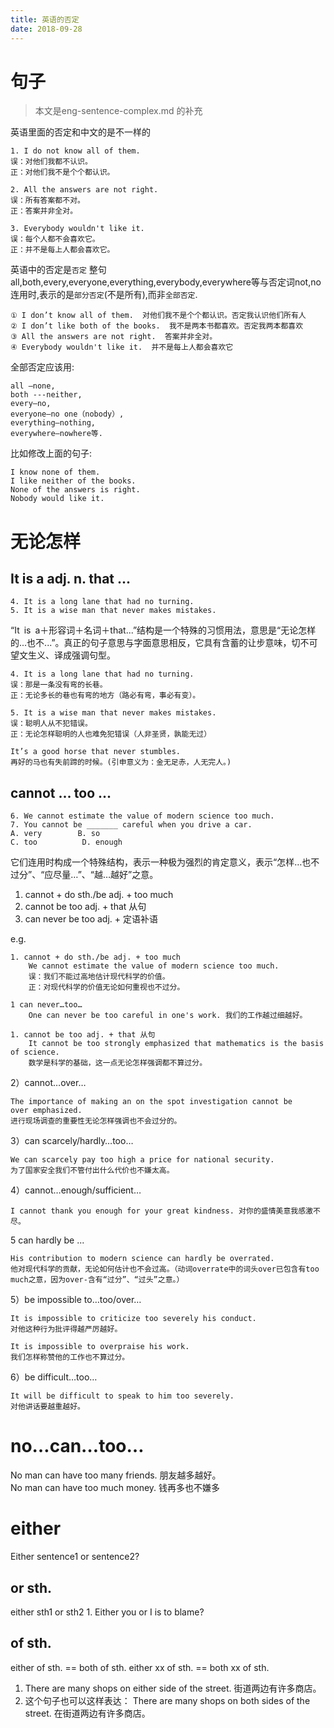 ```yaml
---
title: 英语的否定
date: 2018-09-28
---
```

# 句子
> 本文是eng-sentence-complex.md 的补充

英语里面的否定和中文的是不一样的

    1. I do not know all of them.
    误：对他们我都不认识。
    正：对他们我不是个个都认识。

    2. All the answers are not right.
    误：所有答案都不对。
    正：答案并非全对。

    3. Everybody wouldn't like it.
    误：每个人都不会喜欢它。
    正：并不是每上人都会喜欢它。

英语中的否定是`否定` 整句
all,both,every,everyone,everything,everybody,everywhere等与否定词not,no连用时,表示的是`部分否定`(不是所有),而非`全部否定`.

    ① I don’t know all of them.  对他们我不是个个都认识。否定我认识他们所有人
    ② I don’t like both of the books.  我不是两本书都喜欢。否定我两本都喜欢
    ③ All the answers are not right.  答案并非全对。
    ④ Everybody wouldn't like it.  并不是每上人都会喜欢它

全部否定应该用:

    all –none,
    both ---neither,
    every—no,
    everyone—no one（nobody）,
    everything—nothing,
    everywhere—nowhere等.

比如修改上面的句子:

    I know none of them.
    I like neither of the books.
    None of the answers is right.
    Nobody would like it.

# 无论怎样
## It is a adj. n. that ...

    4. It is a long lane that had no turning.
    5. It is a wise man that never makes mistakes.

“It is a＋形容词＋名词＋that...”结构是一个特殊的习惯用法，意思是“无论怎样的...也不...”。真正的句子意思与字面意思相反，它具有含蓄的让步意味，切不可望文生义、译成强调句型。

    4. It is a long lane that had no turning.
    误：那是一条没有弯的长巷。
    正：无论多长的巷也有弯的地方（路必有弯，事必有变）。

    5. It is a wise man that never makes mistakes.
    误：聪明人从不犯错误。
    正：无论怎样聪明的人也难免犯错误（人非圣贤，孰能无过）

    It’s a good horse that never stumbles.
    再好的马也有失前蹄的时候。(引申意义为：金无足赤，人无完人。) 

## cannot ... too ...

    6. We cannot estimate the value of modern science too much.
    7. You cannot be _______ careful when you drive a car.
    A. very        B. so         
    C. too          D. enough

它们连用时构成一个特殊结构，表示一种极为强烈的肯定意义，表示“怎样…也不过分”、“应尽量…”、“越…越好”之意。 
1. cannot + do sth./be adj. + too much
1. cannot be too adj. + that 从句
2. can never be too adj. + 定语补语

e.g.

    1. cannot + do sth./be adj. + too much
        We cannot estimate the value of modern science too much.
        误：我们不能过高地估计现代科学的价值。
        正：对现代科学的价值无论如何重视也不过分。 

    1 can never…too…
        One can never be too careful in one's work. 我们的工作越过细越好。

    1. cannot be too adj. + that 从句
        It cannot be too strongly emphasized that mathematics is the basis of science. 
        数学是科学的基础，这一点无论怎样强调都不算过分。

2）cannot…over…

    The importance of making an on the spot investigation cannot be over emphasized. 
    进行现场调查的重要性无论怎样强调也不会过分的。

3）can scarcely/hardly…too…

    We can scarcely pay too high a price for national security. 
    为了国家安全我们不管付出什么代价也不嫌太高。

4）cannot…enough/sufficient…

    I cannot thank you enough for your great kindness. 对你的盛情美意我感激不尽。

5 can hardly be ...

    His contribution to modern science can hardly be overrated. 
    他对现代科学的贡献，无论如何估计也不会过高。（动词overrate中的词头over已包含有too much之意，因为over-含有“过分”、“过头”之意。）

5）be impossible to…too/over…

    It is impossible to criticize too severely his conduct.
    对他这种行为批评得越严厉越好。

    It is impossible to overpraise his work. 
    我们怎样称赞他的工作也不算过分。

6）be difficult…too…

    It will be difficult to speak to him too severely.
    对他讲话要越重越好。

# no…can…too…
No man can have too many friends. 朋友越多越好。
No man can have too much money. 钱再多也不嫌多

# either
Either sentence1 or sentence2?

## or sth.
either sth1 or sth2
    1. Either you or I is to blame?
## of sth.
either of sth. == both of sth.
either xx of sth. == both xx of sth.
1. There are many shops on either side of the street. 街道两边有许多商店。
2. 这个句子也可以这样表达：
There are many shops on both sides of the street. 在街道两边有许多商店。